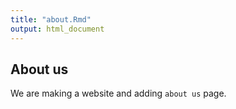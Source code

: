 ```yaml
---
title: "about.Rmd"
output: html_document
---
```




## About us 

We are making a website and adding `about us` page. 
